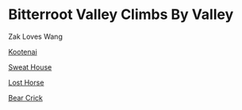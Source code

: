 # Bitterroot Valley Climbs By Valley
Zak Loves Wang

[Kootenai](docs/kootenai)


[Sweat House](docs/sweathouse)


[Lost Horse](docs/losthorse)


[Bear Crick](docs/bearcreek)